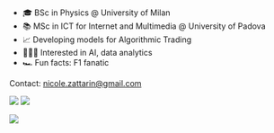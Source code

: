 - 🎓 BSc in Physics @ University of Milan
- 📚 MSc in ICT for Internet and Multimedia @ University of Padova
- 📈 Developing models for Algorithmic Trading  
- 👩🏻‍💻 Interested in AI, data analytics 
- 🏎️ Fun facts: F1 fanatic

Contact: nicole.zattarin@gmail.com

 
[![](https://img.shields.io/badge/LinkedIn-0077B5?style=for-the-badge&logo=linkedin&logoColor=white)](https://www.linkedin.com/in/nicole-zattarin-a87768105/) [![](https://img.shields.io/badge/Twitter-1DA1F2?style=for-the-badge&logo=twitter&logoColor=white)](https://twitter.com/nicolezatta)
  

<p align="left">
  <a href="https://skillicons.dev">
    <img src="https://skillicons.dev/icons?i=git,github,gitlab,azure,cpp,py,pytorch,vision,latex,postgres" />
  </a>
</p>
